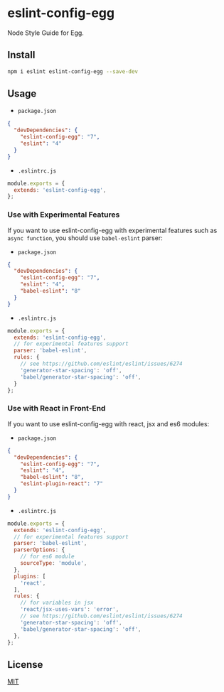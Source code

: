 # eslint-config-egg

Node Style Guide for Egg.

## Install

```bash
npm i eslint eslint-config-egg --save-dev
```

## Usage

- `package.json`

```json
{
  "devDependencies": {
    "eslint-config-egg": "7",
    "eslint": "4"
  }
}
```

- `.eslintrc.js`

```js
module.exports = {
  extends: 'eslint-config-egg',
};
```

### Use with Experimental Features

If you want to use eslint-config-egg with experimental features such as `async function`, you should use `babel-eslint` parser:

- `package.json`

```json
{
  "devDependencies": {
    "eslint-config-egg": "7",
    "eslint": "4",
    "babel-eslint": "8"
  }
}
```

- `.eslintrc.js`

```js
module.exports = {
  extends: 'eslint-config-egg',
  // for experimental features support
  parser: 'babel-eslint',
  rules: {
    // see https://github.com/eslint/eslint/issues/6274
    'generator-star-spacing': 'off',
    'babel/generator-star-spacing': 'off',
  }
};
```

### Use with React in Front-End

If you want to use eslint-config-egg with react, jsx and es6 modules:

- `package.json`

```json
{
  "devDependencies": {
    "eslint-config-egg": "7",
    "eslint": "4",
    "babel-eslint": "8",
    "eslint-plugin-react": "7"
  }
}
```

- `.eslintrc.js`

```js
module.exports = {
  extends: 'eslint-config-egg',
  // for experimental features support
  parser: 'babel-eslint',
  parserOptions: {
    // for es6 module
    sourceType: 'module',
  },
  plugins: [
    'react',
  ],
  rules: {
    // for variables in jsx
    'react/jsx-uses-vars': 'error',
    // see https://github.com/eslint/eslint/issues/6274
    'generator-star-spacing': 'off',
    'babel/generator-star-spacing': 'off',
  },
};
```

## License

[MIT](LICENSE)
